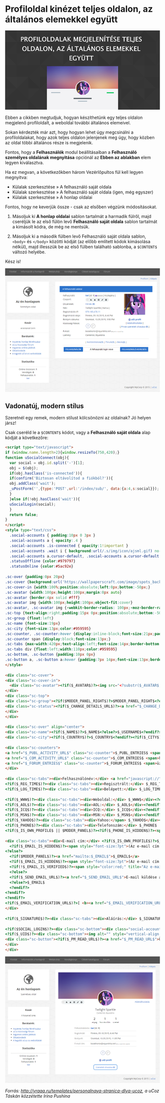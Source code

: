# Profiloldal kinézet teljes oldalon, az általános elemekkel együtt

![Profiloldal kinézet teljes oldalon, az általános elemekkel együtt](res/full-profile/0.png)

Ebben a cikkben megtudjuk, hogyan készíthetünk egy teljes oldalon megjelenő profiloldalt, a weboldal további általános elemeivel.

Sokan kérdezték már azt, hogy hogyan lehet úgy megcsinálni a profiloldalakat, hogy azok teljes oldalon jelenjenek meg úgy, hogy közben az oldal többi általános része is megjelenik.

Fontos, hogy a **Felhasználók** modul beállításaiban a **Felhasználó személyes oldalának megnyitása** opciónál az **Ebben az ablakban** elem legyen kiválasztva.

Ha ez megvan, a következőkben három Vezérlőpultos fül kell legyen megnyitva:

 - Külalak szerkesztése » A felhasználó saját oldala
 - Külalak szerkesztése » A felhasználó saját oldala (igen, még egyszer)
 - Külalak szerkesztése » A honlap oldalai

Fontos, hogy ne keverjük össze - csak az elsőben végzünk módosításokat.

1. Másoljuk ki **A honlap oldalai** sablon tartalmát a harmadik fülről, majd cseréljük le az első fülön levő **Felhasználó saját oldala** sablon tartalmát a kimásolt kódra, de még ne mentsük.

2. Másoljuk ki a második fülben levő Felhasználó saját oldala sablon, `<body>` és `</body>` közötti kódját (az előbb említett kódok kimásolása nélkül), majd illesszük be az első fülben található sablonba, a `$CONTENT$` változó helyébe.

Kész is! 

![Profiloldal kinézet teljes oldalon, az általános elemekkel együtt](res/full-profile/1.png)

## Vadonatúj, modern stílus

Szeretnél egy remek, modern stílust kölcsönözni az oldalnak? Jó helyen jársz!

Csak cseréld le a `$CONTENT$` kódot, vagy a **Felhasználó saját oldala** alap kódját a következőre: 

```html
<script type="text/javascript">
if (window.name.length>2){window.resizeTo(750,420);}
function uSocialConnect(obj){
  var social = obj.id.split('-')[1];
  obj = $(obj);
  if(obj.hasClass('is-connected')){
  if(confirm('Biztosan eltávolítod a fiókból?')){
  obj.addClass('wait');
  _uPostForm('',{type:'POST',url:'/index/sub/', data:{a:4,s:social}});
  }
  }else if(!obj.hasClass('wait')){
  uSocialLogin(social);
  }
  return false;
}
</script>
<style type="text/css">  
  .social-accounts { padding:10px 0 3px }  
  .social-accounts a { opacity:.4 }  
  .social-accounts .is-connected { opacity:1!important }  
  .social-accounts .wait i { background:url(/.s/img/icon/ajsml.gif) no-repeat center center!important }  
  .social-accounts a.cursor-default, .social-accounts a.cursor-default i { cursor:default!important }  
  .statusOffline {color:#979797}  
  .statusOnline {color:#5ac92e}  

.sc-over {padding:0px 20px}  
.sc-cover {background:url('https://wallpaperscraft.com/image/spots_background_light_blur_68629_1920x1080.jpg') #1d1d1d;background-size:cover;position:relative;height:180px;margin-bottom:60px}  
.sc-cover-in {width:100%;position:absolute;left:0px;bottom:-50px;}  
.sc-avatar {width:100px;height:100px;margin:0px auto}  
.sc-avatar {border:4px solid #fff}  
.sc-avatar img {width:100px;height:100px;object-fit:cover}  
.sc-avatar, .sc-avatar img {-webkit-border-radius: 100px;-moz-border-radius: 100px;border-radius: 100px;}  
.sc-top {text-align:right;padding:15px 0px;position:absolute;bottom:-50px;left:20px;right:20px;z-index:2}  
.sc-group {float:left}  
.sc-name {font-size:19px}  
.sc-city {font-size:13px;color:#959595}  
.sc-counter, .sc-counter:hover {display:inline-block;font-size:21px;padding:15px 7px;color:#000;text-decoration:none}  
.sc-counter span {display:block;font-size:13px;}  
.sc-tabs {max-width:420px;text-align:left;font-size:14px;border-bottom:1px solid rgba(0,0,0,0.1);padding-bottom:7px;margin:7px auto}  
.sc-tabs div {float:left;width:110px;color:#959595}  
.sc-bottom, .sc-button {padding:10px 0px}  
.sc-button a, .sc-button a:hover {padding:7px 14px;font-size:13px;border:2px solid #3785dc;color:#3785dc;text-decoration:none;display:inline-block;-webkit-border-radius: 10px;-moz-border-radius: 10px;border-radius: 10px;}  
</style>  

<div class="sc-cover">  
<div class="sc-cover-in">  
  <div class="sc-avatar"><?if($_AVATAR$)?><img src="<?substr($_AVATAR$,54,-65)?>" alt="" /><?else?><img src="http://ucoztaska.net/assets/images/usericon.png" alt="" /><?endif?></div>  
</div>  
<div class="sc-top">  
<div class="sc-group"><?if($MODER_PANEL_RIGHT$)?>$MODER_PANEL_RIGHT$<?else?>$_GROUP_NAME$<?endif?></div>  
<div class="sc-status"><?if($_CHANGE_DETAILS_URL$)?><a href="$_CHANGE_DETAILS_URL$">Adatváltoztatás</a><?else?><?if($_STATUS$)?>$_STATUS$<?endif?><?endif?></div>  
</div>  
</div>  

<div class="sc-over" align="center">  
<div class="sc-name"><?if($_NAME$)?>$_NAME$<?else?>$_USERNAME$<?endif?></div>  
<div class="sc-city"><?if($_COUNTRY$)?>$_COUNTRY$<?endif?><?if($_CITY$)?><?if($_COUNTRY$)?>, <?endif?>$_CITY$<?endif?></div>  

<div class="sc-counters">  
<a href="$_PUBL_ACTIVITY_URL$" class="sc-counter">$_PUBL_ENTRIES$ <span>anyag</span></a>  
<a href="$_COM_ACTIVITY_URL$" class="sc-counter">$_COM_ENTRIES$ <span>hozzászólás</span></a>  
<a href="$_FORUM_ENTRIES$" class="sc-counter">$_FORUM_ENTRIES$ <span>üzenet</span></a>  
</div>  

<div class="sc-tabs"><div>Felhasználónév:</div> <a href="javascript://" rel="nofollow" onclick="prompt('A felhasználó profiljának URL-címe','$_PROFILE_URL$')"><b>$_USERNAME$</b></a> <?if($MODER_PANEL$)?>[id: <b>$_USER_ID$</b>]<?endif?></div>  
<?if($_REG_TIME$)?><div class="sc-tabs"><div>Regisztrált:</div> $_REG_TIME$</div><?endif?>  
<?if($_LOG_TIME$)?><div class="sc-tabs"><div>Belépett:</div> $_LOG_TIME$</div><?endif?>  

<?if($_WWW$)?><div class="sc-tabs"><div>Weboldal:</div> $_WWW$</div><?endif?>  
<?if($_AOL$)?><div class="sc-tabs"><div>AOL:</div> $_AOL$</div><?endif?>  
<?if($_ICQ$)?><div class="sc-tabs"><div>ICQ:</div> $_ICQ$</div><?endif?>  
<?if($_MSN$)?><div class="sc-tabs"><div>MSN:</div> $_MSN$</div><?endif?>  
<?if($_YAHOO$)?><div class="sc-tabs"><div>Yahoo:</span> $_YAHOO$</div><?endif?>  
<?if($_PHONE$)?><div class="sc-tabs"><div>Telefonszám:</div> $_PHONE$  
<?if($_IS_OWN_PROFILE$ || $MODER_PANEL$)?><?if($_PHONE_IS_HIDDEN$)?><span style="font-size:7pt">(A telefonszám rejtett)</span><?endif?><?endif?></div><?endif?>  

<div class="sc-tabs"><div>E-mail cím:</div> <?if($_IS_OWN_PROFILE$)?>$_EMAIL$  
  <?if($_EMAIL_IS_HIDDEN$)?><span style="font-size:7pt">(Az e-mail cím rejtett)</span><?endif?>  
<?else?>  
  <?if($MODER_PANEL$)?><a href="mailto:$_EMAIL$">$_EMAIL$</a>  
  <?if($_EMAIL_IS_HIDDEN$)?><span style="font-size:7pt">(Az e-mail cím rejtett)</span><?endif?>  
  <?if(!$_EMAIL_IS_VERIFIED$)?><span style="color:red;" title="Az e-mail cím nincs megerősítve">*</span><?endif?>  
  <?else?>  
  <?if($_SEND_EMAIL_URL$)?><a href="$_SEND_EMAIL_URL$">E-mail küldése a felhasználónak</a>  
  <?else?>$_EMAIL$  
  <?endif?>  
<?endif?>  
<?endif?>  
<?if($_EMAIL_VERIFICATION_URL$)?>[ <b><a href="$_EMAIL_VERIFICATION_URL$"><span style="color:red">E-mail cím megerősítése</span></a></b> ]<?endif?>  
</div>  

<?if($_SIGNATURE$)?><div class="sc-tabs"><div>Aláírás:</div> $_SIGNATURE$</div><?endif?>  

<?if($SOCIAL_LOGIN$)?><div class="sc-bottom"><div class="social-accounts">$_SOCIAL_ACCOUNTS$</div></div><?endif?>  
<?if($_UID$)?><div class="sc-bottom"><img alt="" style="vertical-align:-4px;" border="0" src="http://s6.ucoz.net/img/ma/uid.gif"> <a href="$_UID_URL$" target="_blank"><b>uID profil</b></a></div><?endif?>  
<div class="sc-button"><?if($_PM_READ_URL$)?><a href="$_PM_READ_URL$">Üzenetek olvasása (<b>$UNREAD_PM$</b>)</a><?endif?><?if($_PM_SEND_URL$)?><a href="$_PM_SEND_URL$">Privát üzenet küldése</a><?endif?>  
</div>  
</div>
```

![Vadonatúj, modern stílus](res/full-profile/2.png)

*Forrás: http://yraaa.ru/templates/personalnaya-stranica-dlya-ucoz, a uCoz Táskán közzétette Irina Pushina*